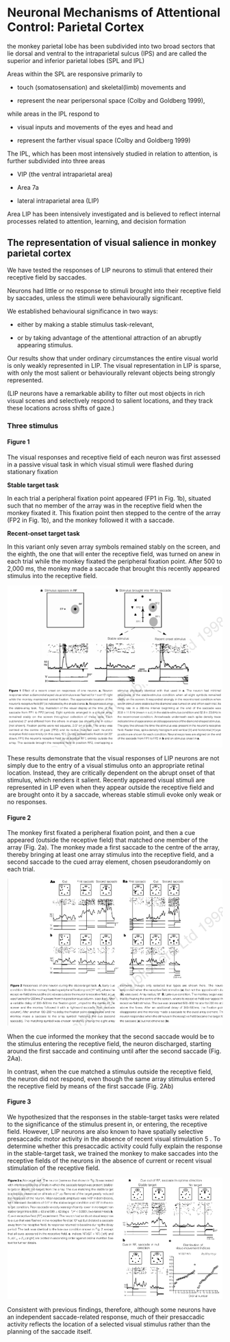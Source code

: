 # Neuronal Mechanisms of Attentional Control: Parietal Cortex

the monkey parietal lobe has been subdivided into two broad sectors that lie dorsal and ventral to the intraparietal sulcus (IPS) and are called the superior and inferior parietal lobes (SPL and IPL)

Areas within the SPL are responsive primarily to 

* touch (somatosensation) and skeletal(limb) movements and 

* represent the near peripersonal space (Colby and Goldberg 1999), 

while areas in the IPL respond to 

* visual inputs and movements of the eyes and head and 

* represent the farther visual space (Colby and Goldberg 1999)

The IPL, which has been most intensively studied in relation to attention, is further subdivided into three areas

* VIP (the ventral intraparietal area)

* Area 7a

* lateral intraparietal area (LIP)

Area LIP has been intensively investigated and is believed to reflect internal processes related to attention, learning, and decision formation

## The representation of visual salience in monkey parietal cortex

We have tested the responses of LIP neurons to stimuli that entered their receptive field by saccades.

Neurons had little or no response to stimuli brought into their receptive field by saccades, unless the stimuli were behaviourally significant. 

We established behavioural significance in two ways: 

* either by making a stable stimulus task-relevant,

* or by taking advantage of the attentional attraction of an abruptly appearing stimulus.

Our results show that under ordinary circumstances the entire visual world is only weakly represented in LIP. The visual representation in LIP is sparse, with only the most salient or behaviourally relevant objects being strongly represented.

(LIP neurons have a remarkable ability to filter out most objects in rich visual scenes and selectively respond to salient locations, and they track these locations across shifts of gaze.)

### Three stimulus

#### Figure 1

The visual responses and receptive field of each neuron was first assessed in a passive visual task in which visual stimuli were flashed during stationary fixation

**Stable target task**

In each trial a peripheral fixation point appeared (FP1 in Fig. 1b), situated such that no member of the array was in the receptive field when the monkey fixated it. This fixation point then stepped to the centre of the array (FP2 in Fig. 1b), and the monkey followed it with a saccade.

**Recent-onset target task**

In this variant only seven array symbols remained stably on the screen, and the eighth, the one that will enter the receptive field, was turned on anew in each trial while the monkey fixated the peripheral fixation point. After 500 to 2,000 ms, the monkey made a saccade that brought this recently appeared stimulus into the receptive field.

<img src='f1.png'/>

These results demonstrate that the visual responses of LIP neurons are not simply due to the entry of a visual stimulus onto an appropriate retinal location. Instead, they are critically dependent on the abrupt onset of that stimulus, which renders it salient.  Recently appeared visual stimuli are represented in LIP even when they appear outside the receptive field and are brought onto it by a saccade, whereas stable stimuli evoke only weak or no responses.

#### Figure 2

The monkey first fixated a peripheral fixation point, and then a cue appeared (outside the receptive field) that matched one member of the array (Fig. 2a). The monkey made a first saccade to the centre of the array, thereby bringing at least one array stimulus into the receptive field, and a second saccade to the cued array element, chosen pseudorandomly on each trial.

<img src='f2.png'/>

When the cue informed the monkey that the second saccade would be to the stimulus entering the receptive field, the neuron discharged, starting around the first saccade and continuing until after the second saccade (Fig. 2Aa). 

In contrast, when the cue matched a stimulus outside the receptive field, the neuron did not respond, even though the same array stimulus entered the receptive field by means of the first saccade (Fig. 2Ab)


#### Figure 3

We hypothesized that the responses in the stable-target tasks were related to the significance of the stimulus present in, or entering, the receptive field. However, LIP neurons are also known to have spatially selective presaccadic motor activity in the absence of recent visual stimulation 5 . To determine whether this presaccadic activity could fully explain the response in the stable-target task, we trained the monkey to make saccades into the receptive fields of the neurons in the absence of current or recent visual stimulation of the receptive field.

<img src='f3.png'/>

Consistent with previous findings, therefore, although some neurons have an independent saccade-related response, much of their presaccadic activity reflects the location of a selected visual stimulus rather than the planning of the saccade itself.

